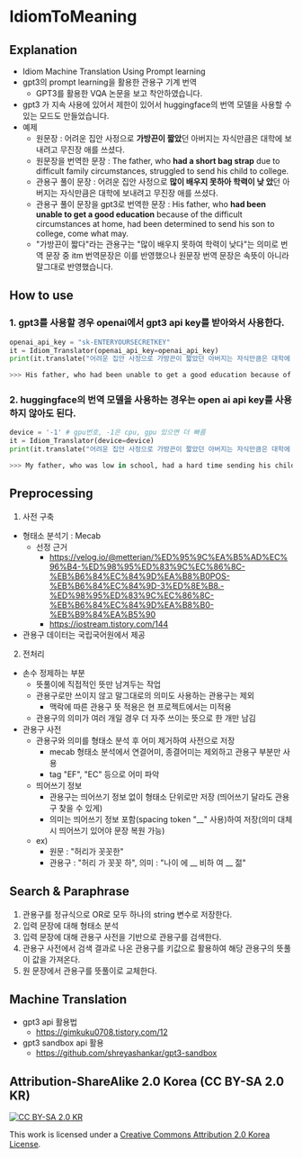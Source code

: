 # IdiomToMeaning

## Explanation

* Idiom Machine Translation Using Prompt learning 
* gpt3의 prompt learning을 활용한 관용구 기계 번역
    - GPT3를 활용한 VQA 논문을 보고 착안하였습니다. 
* gpt3 가 지속 사용에 있어서 제한이 있어서 huggingface의 번역 모델을 사용할 수 있는 모드도 만들었습니다.
* 예제
    - 원문장 : 어려운 집안 사정으로 **가방끈이 짧았**던 아버지는 자식만큼은 대학에 보내려고 무진장 애를 쓰셨다.
    - 원문장을 번역한 문장 : The father, who **had a short bag strap** due to difficult family circumstances, struggled to send his child to college.
    - 관용구 풀이 문장 : 어려운 집안 사정으로 **많이 배우지 못하아 학력이 낮 았**던 아버지는 자식만큼은 대학에 보내려고 무진장 애를 쓰셨다.
    - 관용구 풀이 문장을 gpt3로 번역한 문장 : His father, who **had been unable to get a good education** because of the difficult circumstances at home, had been determined to send his son to college, come what may.
    - "가방끈이 짧다"라는 관용구는 "많이 배우지 못하여 학력이 낮다"는 의미로 번역 문장 중 itm 번역문장은 이를 반영했으나 원문장 번역 문장은 속뜻이 아니라 말그대로 반영했습니다.

## How to use

### 1.  gpt3를 사용할 경우 openai에서 gpt3 api key를 받아와서 사용한다.

```python
openai_api_key = "sk-ENTERYOURSECRETKEY"
it = Idiom_Translator(openai_api_key=openai_api_key)
print(it.translate("어려운 집안 사정으로 가방끈이 짧았던 아버지는 자식만큼은 대학에 보내려고 무진장 애를 쓰셨다."))

>>> His father, who had been unable to get a good education because of the difficult circumstances at home, had been determined to send his son to college, come what may.
```

### 2. huggingface의 번역 모델을 사용하는 경우는 open ai api key를 사용하지 않아도 된다.

```python
device = '-1' # gpu번호, -1은 cpu, gpu 있으면 더 빠름
it = Idiom_Translator(device=device)
print(it.translate("어려운 집안 사정으로 가방끈이 짧았던 아버지는 자식만큼은 대학에 보내려고 무진장 애를 쓰셨다."))

>>> My father, who was low in school, had a hard time sending his children to college.
```


## Preprocessing

1. 사전 구축

* 형태소 분석기 : Mecab
    - 선정 근거
        - https://velog.io/@metterian/%ED%95%9C%EA%B5%AD%EC%96%B4-%ED%98%95%ED%83%9C%EC%86%8C-%EB%B6%84%EC%84%9D%EA%B8%B0POS-%EB%B6%84%EC%84%9D-3%ED%8E%B8.-%ED%98%95%ED%83%9C%EC%86%8C-%EB%B6%84%EC%84%9D%EA%B8%B0-%EB%B9%84%EA%B5%90
        - https://iostream.tistory.com/144
* 관용구 데이터는 국립국어원에서 제공

2. 전처리 

* 손수 정제하는 부분
    * 뜻풀이에 직접적인 뜻만 남겨두는 작업
    * 관용구로만 쓰이지 않고 말그대로의 의미도 사용하는 관용구는 제외
        - 맥락에 따른 관용구 뜻 적용은 현 프로젝트에서는 미적용
    * 관용구의 의미가 여러 개일 경우 더 자주 쓰이는 뜻으로 한 개만 남김 
* 관용구 사전
	* 관용구와 의미를 형태소 분석 후 어미 제거하여 사전으로 저장
        - mecab 형태소 분석에서 연결어미, 종결어미는 제외하고 관용구 부분만 사용
        - tag "EF", "EC" 등으로 어미 파악
    * 띄어쓰기 정보 
        - 관용구는 띄어쓰기 정보 없이 형태소 단위로만 저장 (띄어쓰기 달라도 관용구 찾을 수 있게)
	    - 의미는 띄어쓰기 정보 포함(spacing token "__" 사용)하여 저장(의미 대체시 띄어쓰기 있어야 문장 복원 가능)
    - ex)
        - 원문 : "허리가 꼿꼿한"
	    - 관용구 : "허리 가 꼿꼿 하", 의미 : "나이 에 __ 비하 여 __ 젊"

## Search & Paraphrase

1. 관용구를 정규식으로 OR로 모두 하나의 string 변수로 저장한다.
2. 입력 문장에 대해 형태소 분석
3. 입력 문장에 대해 관용구 사전을 기반으로 관용구를 검색한다.
4. 관용구 사전에서 검색 결과로 나온 관용구를 키값으로 활용하여 해당 관용구의 뜻풀이 값을 가져온다.
5. 원 문장에서 관용구를 뜻풀이로 교체한다.

## Machine Translation 

* gpt3 api 활용법
    - https://gimkuku0708.tistory.com/12
* gpt3 sandbox api 활용
    - https://github.com/shreyashankar/gpt3-sandbox

## Attribution-ShareAlike 2.0 Korea (CC BY-SA 2.0 KR)

[![CC BY-SA 2.0 KR][cc-by-image]][cc-by]

This work is licensed under a [Creative Commons Attribution 2.0 Korea License][cc-by].

[cc-by]: https://creativecommons.org/licenses/by-sa/2.0/kr/
[cc-by-image]: https://i.creativecommons.org/l/by-sa/2.0/kr/88x31.png


